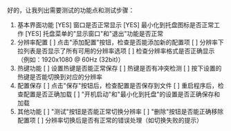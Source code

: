 好的，让我列出需要测试的功能点和测试步骤：
1. 基本界面功能
[YES] 窗口是否正常显示
[YES] 最小化到托盘图标是否正常工作
[YES] 托盘菜单的"显示窗口"和"退出"功能是否正常
2. 分辨率配置
[ ] 点击"添加配置"按钮，检查是否能添加新的配置项
[ ] 分辨率下拉列表是否显示了所有可用的分辨率选项
[ ] 检查分辨率格式是否正确显示（例如：1920x1080 @ 60Hz (32bit)）
3. 热键功能
[ ] 设置热键是否能正常保存
[ ] 热键是否有冲突检测
[ ] 按下设置的热键是否能切换到对应的分辨率
4. 配置保存
[ ] 点击"保存"按钮后，检查配置是否保存到文件
[ ] 重启程序后，检查配置是否正确加载
[ ] "开机启动"和"最小化到托盘"的设置是否正确保存和加载
5. 其他功能
[ ] "测试"按钮是否能正常切换分辨率
[ ] "删除"按钮是否能正确移除配置项
[ ] 分辨率切换后是否有正常的错误处理（如切换失败的提示）